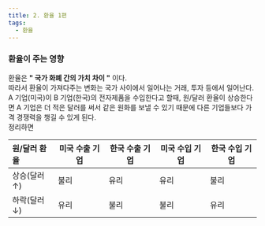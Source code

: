 ```yaml
---
title: 2. 환율 1편
tags:
  - 환율
---
```

### 환율이 주는 영향
환율은 **" 국가 화폐 간의 가치 차이 "** 이다.  
따라서 환율이 가져다주는 변화는 국가 사이에서 일어나는 거래, 투자 등에서 일어난다.  
A 기업(미국)이 B 기업(한국)의 전자제품을 수입한다고 할때, 원/달러 환율이 상승한다면 A 기업은 더 적은 달러를 써서 같은 원화를 보낼 수 있기 때문에 다른 기업들보다 가격 경쟁력을 챙길 수 있게 된다.  
정리하면 

| 원/달러 환율 | 미국 수출 기업 | 한국 수출 기업 | 미국 수입 기업 | 한국  수입 기업 |
| :------ | -------- | -------- | -------- | --------- |
| 상승(달러↑) | 불리       | 유리       | 유리       | 불리        |
| 하락(달러↓) | 유리       | 불리       | 불리       | 유리        |
